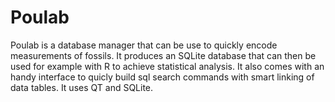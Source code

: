 # Poulab
Poulab is a database manager that can be use to quickly encode measurements of fossils. 
It produces an SQLite database that can then be used for example with R to achieve statistical analysis. 
It also comes with an handy interface to quicly build sql search commands with smart linking of data tables. 
It uses QT and SQLite.